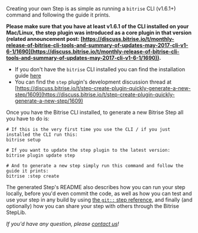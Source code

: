 Creating your own Step is as simple as running a `bitrise` CLI (v1.6.1+) command and following the guide it prints.

**Please make sure that you have at least v1.6.1 of the CLI installed on your Mac/Linux, the step plugin was introduced as a core plugin in that version (related announcement post: [https://discuss.bitrise.io/t/monthly-release-of-bitrise-cli-tools-and-summary-of-updates-may-2017-cli-v1-6-1/1690](https://discuss.bitrise.io/t/monthly-release-of-bitrise-cli-tools-and-summary-of-updates-may-2017-cli-v1-6-1/1690)).**

* If you don't have the `bitrise` CLI installed you can find the installation guide [here](/bitrise-cli/installation/)
* You can find the `step` plugin's development discussion thread at [https://discuss.bitrise.io/t/step-create-plugin-quickly-generate-a-new-step/1609](https://discuss.bitrise.io/t/step-create-plugin-quickly-generate-a-new-step/1609)


Once you have the Bitrise CLI installed, to generate a new Bitrise Step all you have to do is:

```
# If this is the very first time you use the CLI / if you just installed the CLI run this:
bitrise setup

# If you want to update the step plugin to the latest version:
bitrise plugin update step

# And to generate a new step simply run this command and follow the guide it prints:
bitrise :step create
```

The generated Step's README also describes how you can run your step locally,
before you'd even commit the code, as well as how you can test and use your step
in any build by using [the `git::` step reference](/bitrise-cli/steps/#special-step-sources), and finally (and optionally)
how you can share your step with others through the Bitrise StepLib.

_If you'd have any question, please [contact us](https://www.bitrise.io/contact)!_
